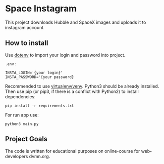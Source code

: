 # Space Instagram
This project downloads Hubble and SpaceX images and uploads it to instagram account.

## How to install
Use [dotenv](https://pypi.org/project/python-dotenv/) to import your login and password into project.

 `
 .env:
 `
```
INSTA_LOGIN='{your login}'
INSTA_PASSWORD='{your password}
```
Recommended to use [virtualenv/venv](https://docs.python.org/3/library/venv.html).
Python3 should be already installed. Then use pip (or pip3, if there is a conflict with Python2) to install dependencies:
```
pip install -r requirements.txt
```
For run app use:
```
python3 main.py
```
## Project Goals
The code is written for educational purposes on online-course for web-developers dvmn.org.